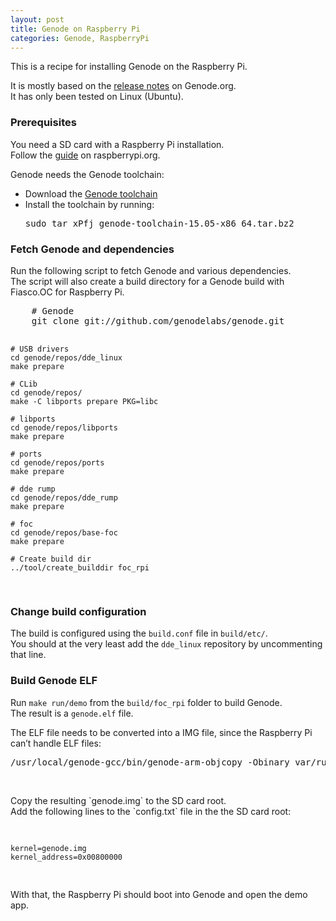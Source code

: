 ```yaml
---
layout: post
title: Genode on Raspberry Pi
categories: Genode, RaspberryPi
---
```

This is a recipe for installing Genode on the Raspberry Pi.
<!--more-->
It is mostly based on the <a href='http://genode.org/documentation/release-notes/13.11#Raspberry_Pi'>release notes</a> on Genode.org.
<br>
It has only been tested on Linux (Ubuntu).

<h3>Prerequisites</h3>
You need a SD card with a Raspberry Pi installation.<br>
Follow the <a href='https://www.raspberrypi.org/documentation/installation/installing-images/README.md'>guide</a> on raspberrypi.org.
<p>
Genode needs the Genode toolchain:

<ul>
	<li>Download the <a href='http://sourceforge.net/projects/genode/files/genode-toolchain/15.05/genode-toolchain-15.05-x86_64.tar.bz2/download'>Genode toolchain</a></li>
	<li>Install the toolchain by running:<br>
		<pre>sudo tar xPfj genode-toolchain-15.05-x86_64.tar.bz2</pre>
	</li>
</ul>
<h3>Fetch Genode and dependencies</h3>
Run the following script to fetch Genode and various dependencies.<br>
The script will also create a build directory for a Genode build with Fiasco.OC for Raspberry Pi.
<p>
<pre>
	# Genode
	git clone git://github.com/genodelabs/genode.git

	# USB drivers
	cd genode/repos/dde_linux
	make prepare

	# CLib
	cd genode/repos/
	make -C libports prepare PKG=libc

	# libports
	cd genode/repos/libports
	make prepare

	# ports
	cd genode/repos/ports
	make prepare

	# dde rump
	cd genode/repos/dde_rump
	make prepare

	# foc
	cd genode/repos/base-foc
	make prepare

	# Create build dir
	../tool/create_builddir foc_rpi

</pre>

<h3>Change build configuration</h3>
The build is configured using the <code>build.conf</code> file in <code>build/etc/</code>. <br>
You should at the very least add the <code>dde_linux</code> repository by uncommenting that line.

<h3>Build Genode ELF</h3>
Run <code>make run/demo</code> from the <code>build/foc_rpi</code> folder to build  Genode.<br>
The result is a <code>genode.elf</code> file.
<p>
The ELF file needs to be converted into a IMG file, since the Raspberry Pi can’t handle ELF files:
</p>

<pre>/usr/local/genode-gcc/bin/genode-arm-objcopy -Obinary var/run/demo/image.elf genode.img</pre>
<br>
<p>
Copy the resulting `genode.img` to the SD card root.<br>
Add the following lines to the `config.txt` file in the the SD card root:
</p>
<pre>

	kernel=genode.img
	kernel_address=0x00800000

</pre>
<p>
With that, the Raspberry Pi should boot into Genode and open the demo app.
</p>